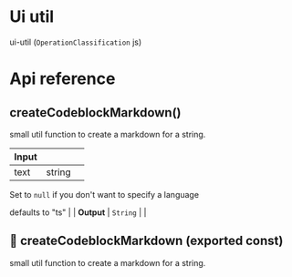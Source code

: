 # Ui util

ui-util (`OperationClassification` js)



# Api reference

## createCodeblockMarkdown()

small util function to create a markdown for a string.


| Input      |    |    |
| ---------- | -- | -- |
| text | string |  |,| language (optional) | string | Extension that should be used for color highlighting the text

Set to `null` if you don't want to specify a language

defaults to "ts" |
| **Output** | `String`   |    |



## 📄 createCodeblockMarkdown (exported const)

small util function to create a markdown for a string.

